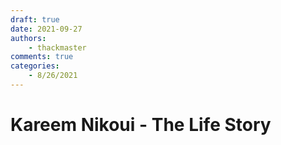 ```yaml
---
draft: true
date: 2021-09-27
authors:
    - thackmaster
comments: true
categories:
    - 8/26/2021
---
```


# Kareem Nikoui - The Life Story